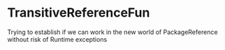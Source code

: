 # TransitiveReferenceFun
Trying to establish if we can work in the new world of PackageReference without risk of Runtime exceptions
